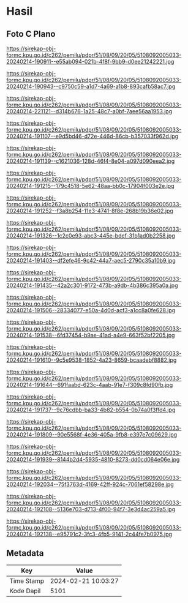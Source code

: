 # Hasil

## Foto C Plano

https://sirekap-obj-formc.kpu.go.id/c262/pemilu/pdpr/51/08/09/20/05/5108092005033-20240214-190911--e55ab094-021b-4f8f-9bb9-d0ee21242221.jpg

https://sirekap-obj-formc.kpu.go.id/c262/pemilu/pdpr/51/08/09/20/05/5108092005033-20240214-190943--c9750c59-a1d7-4a69-a1b8-893cafb58ac7.jpg

https://sirekap-obj-formc.kpu.go.id/c262/pemilu/pdpr/51/08/09/20/05/5108092005033-20240214-221121--d314b676-1a25-48c7-a0bf-7aee56aa1953.jpg

https://sirekap-obj-formc.kpu.go.id/c262/pemilu/pdpr/51/08/09/20/05/5108092005033-20240214-191107--e9d5bd46-d72e-446d-86cb-b357033f962d.jpg

https://sirekap-obj-formc.kpu.go.id/c262/pemilu/pdpr/51/08/09/20/05/5108092005033-20240214-191139--c1621036-128d-46f4-8e04-a097d090eea2.jpg

https://sirekap-obj-formc.kpu.go.id/c262/pemilu/pdpr/51/08/09/20/05/5108092005033-20240214-191215--179c4518-5e62-48aa-bb0c-17904f003e2e.jpg

https://sirekap-obj-formc.kpu.go.id/c262/pemilu/pdpr/51/08/09/20/05/5108092005033-20240214-191252--f3a8b254-11e3-4741-8f8e-268b19b36e02.jpg

https://sirekap-obj-formc.kpu.go.id/c262/pemilu/pdpr/51/08/09/20/05/5108092005033-20240214-191326--1c2c0e93-abc3-445e-bdef-31b1ad0b2258.jpg

https://sirekap-obj-formc.kpu.go.id/c262/pemilu/pdpr/51/08/09/20/05/5108092005033-20240214-191403--df2efe46-9c42-44a7-aec5-2790c35a10b9.jpg

https://sirekap-obj-formc.kpu.go.id/c262/pemilu/pdpr/51/08/09/20/05/5108092005033-20240214-191435--42a2c301-9172-473b-a9db-4b386c395a0a.jpg

https://sirekap-obj-formc.kpu.go.id/c262/pemilu/pdpr/51/08/09/20/05/5108092005033-20240214-191506--28334077-e50a-4d0d-acf3-a1cc8a0fe628.jpg

https://sirekap-obj-formc.kpu.go.id/c262/pemilu/pdpr/51/08/09/20/05/5108092005033-20240214-191538--6fd37454-b9ae-41ad-a4e9-663f52bf2205.jpg

https://sirekap-obj-formc.kpu.go.id/c262/pemilu/pdpr/51/08/09/20/05/5108092005033-20240214-191610--9c5e9538-1852-4a23-8659-bcaadebf8882.jpg

https://sirekap-obj-formc.kpu.go.id/c262/pemilu/pdpr/51/08/09/20/05/5108092005033-20240214-191644--691faabd-623c-4aab-91e7-f309c8fd90fb.jpg

https://sirekap-obj-formc.kpu.go.id/c262/pemilu/pdpr/51/08/09/20/05/5108092005033-20240214-191737--9c76cdbb-ba33-4b82-b554-0b74a0f3ffd4.jpg

https://sirekap-obj-formc.kpu.go.id/c262/pemilu/pdpr/51/08/09/20/05/5108092005033-20240214-191809--90e5568f-4e36-405a-9fb8-e397e7c09629.jpg

https://sirekap-obj-formc.kpu.go.id/c262/pemilu/pdpr/51/08/09/20/05/5108092005033-20240214-191939--8144b2d4-5935-4810-8273-dd0cd064e06e.jpg

https://sirekap-obj-formc.kpu.go.id/c262/pemilu/pdpr/51/08/09/20/05/5108092005033-20240214-192034--75f3763d-4169-42ff-924c-7061ef58298e.jpg

https://sirekap-obj-formc.kpu.go.id/c262/pemilu/pdpr/51/08/09/20/05/5108092005033-20240214-192108--5136e703-d713-4f00-94f7-3e3d4ac259a5.jpg

https://sirekap-obj-formc.kpu.go.id/c262/pemilu/pdpr/51/08/09/20/05/5108092005033-20240214-192138--e95791c2-3fc3-4fb5-9141-2c44fe7b0975.jpg


## Metadata

| Key        | Value               |
| ---------- | ------------------- |
| Time Stamp | 2024-02-21 10:03:27 |
| Kode Dapil | 5101                |



